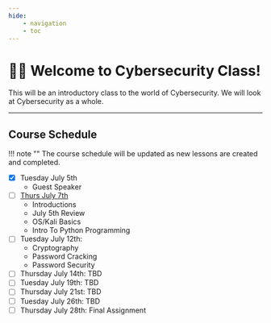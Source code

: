 ```yaml
---
hide:
    - navigation
    - toc
---
```


# 🤜🏼 Welcome to Cybersecurity Class!

This will be an introductory class to the world of Cybersecurity. We will look
at Cybersecurity as a whole.

---

## Course Schedule

!!! note ""
    The course schedule will be updated as new lessons are created and completed.

- [x] Tuesday July 5th
    - Guest Speaker
- [ ] [Thurs July 7th](summer2022/07-07-22.md) 
    - Introductions
    - July 5th Review
    - OS/Kali Basics
    - Intro To Python Programming
- [ ] Tuesday July 12th:
    - Cryptography
    - Password Cracking
    - Password Security
- [ ] Thursday July 14th: TBD
- [ ] Tuesday July 19th: TBD
- [ ] Thursday July 21st: TBD
- [ ] Tuesday July 26th: TBD
- [ ] Thursday July 28th: Final Assignment
